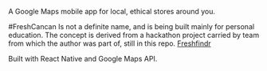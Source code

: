 A Google Maps mobile app for local, ethical stores around you.

#FreshCancan
Is not a definite name, and is being built mainly for personal education. The concept is derived from a hackathon project carried by team from which the author was part of, still in this repo. [Freshfindr](https://github.com/Elias2702/freshfindr)

Built with React Native and Google Maps API.
